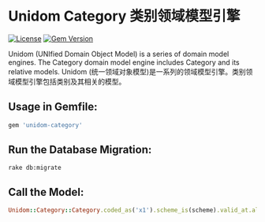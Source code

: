 # Unidom Category 类别领域模型引擎

[![License](https://img.shields.io/badge/license-MIT-green.svg)](http://opensource.org/licenses/MIT)
[![Gem Version](https://badge.fury.io/rb/unidom-category.svg)](https://badge.fury.io/rb/unidom-category)

Unidom (UNIfied Domain Object Model) is a series of domain model engines. The Category domain model engine includes Category and its relative models.
Unidom (统一领域对象模型)是一系列的领域模型引擎。类别领域模型引擎包括类别及其相关的模型。

## Usage in Gemfile:
```ruby
gem 'unidom-category'
```

## Run the Database Migration:
```shell
rake db:migrate
```

## Call the Model:
```ruby
Unidom::Category::Category.coded_as('x1').scheme_is(scheme).valid_at.alive.first
```
